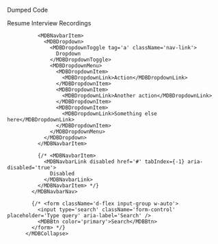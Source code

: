 Dumped Code

<MDBCollapse navbar show={showBasic}>
            <MDBNavbarNav className={'mr-auto mb-2 mb-lg-0', 'd-flex justify-content-center'}>
              <MDBNavbarItem>
                <MDBNavbarLink active aria-current='page' href='/expenses'>
                  Resume
                </MDBNavbarLink>
              </MDBNavbarItem>
              <MDBNavbarItem>
                <MDBNavbarLink href='/test'>Interview Recordings</MDBNavbarLink>
              </MDBNavbarItem>

              <MDBNavbarItem>
                <MDBDropdown>
                  <MDBDropdownToggle tag='a' className='nav-link'>
                    Dropdown
                  </MDBDropdownToggle>
                  <MDBDropdownMenu>
                    <MDBDropdownItem>
                      <MDBDropdownLink>Action</MDBDropdownLink>
                    </MDBDropdownItem>
                    <MDBDropdownItem>
                      <MDBDropdownLink>Another action</MDBDropdownLink>
                    </MDBDropdownItem>
                    <MDBDropdownItem>
                      <MDBDropdownLink>Something else here</MDBDropdownLink>
                    </MDBDropdownItem>
                  </MDBDropdownMenu>
                </MDBDropdown>
              </MDBNavbarItem>

              {/* <MDBNavbarItem>
                <MDBNavbarLink disabled href='#' tabIndex={-1} aria-disabled='true'>
                  Disabled
                </MDBNavbarLink>
              </MDBNavbarItem> */}
            </MDBNavbarNav>

            {/* <form className='d-flex input-group w-auto'>
              <input type='search' className='form-control' placeholder='Type query' aria-label='Search' />
              <MDBBtn color='primary'>Search</MDBBtn>
            </form> */}
          </MDBCollapse>